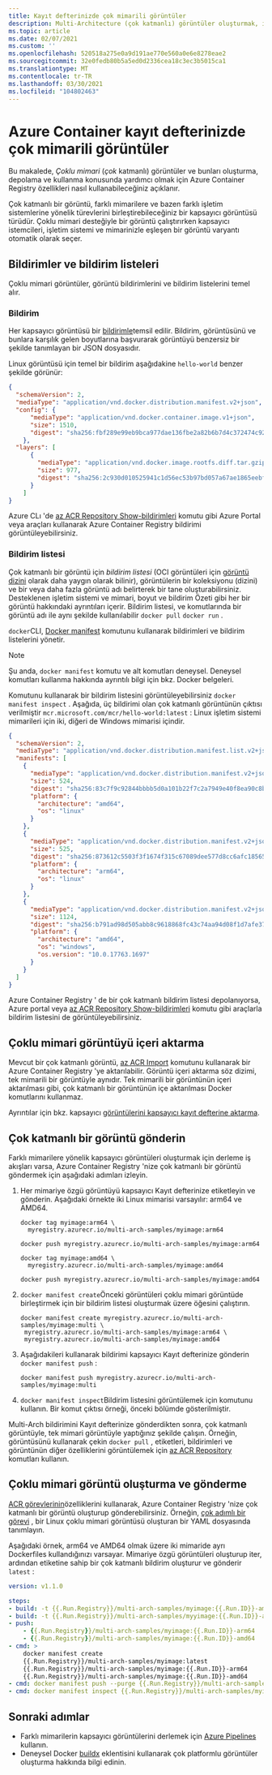 ```yaml
---
title: Kayıt defterinizde çok mimarili görüntüler
description: Multi-Architecture (çok katmanlı) görüntüler oluşturmak, içeri aktarmak, depolamak ve dağıtmak için Azure Container Registry 'nizi kullanın
ms.topic: article
ms.date: 02/07/2021
ms.custom: ''
ms.openlocfilehash: 520518a275e0a9d191ae770e560a0e6e8278eae2
ms.sourcegitcommit: 32e0fedb80b5a5ed0d2336cea18c3ec3b5015ca1
ms.translationtype: MT
ms.contentlocale: tr-TR
ms.lasthandoff: 03/30/2021
ms.locfileid: "104802463"
---
```

# <a name="multi-architecture-images-in-your-azure-container-registry"></a>Azure Container kayıt defterinizde çok mimarili görüntüler

Bu makalede, *Çoklu mimari* (*çok* katmanlı) görüntüler ve bunları oluşturma, depolama ve kullanma konusunda yardımcı olmak için Azure Container Registry özellikleri nasıl kullanabileceğiniz açıklanır. 

Çok katmanlı bir görüntü, farklı mimarilere ve bazen farklı işletim sistemlerine yönelik türevlerini birleştirebileceğiniz bir kapsayıcı görüntüsü türüdür. Çoklu mimari desteğiyle bir görüntü çalıştırırken kapsayıcı istemcileri, işletim sistemi ve mimarinizle eşleşen bir görüntü varyantı otomatik olarak seçer.

## <a name="manifests-and-manifest-lists"></a>Bildirimler ve bildirim listeleri

Çoklu mimari görüntüler, görüntü bildirimlerini ve bildirim listelerini temel alır.

### <a name="manifest"></a>Bildirim

Her kapsayıcı görüntüsü bir [bildirimle](container-registry-concepts.md#manifest)temsil edilir. Bildirim, görüntüsünü ve bunlara karşılık gelen boyutlarına başvurarak görüntüyü benzersiz bir şekilde tanımlayan bir JSON dosyasıdır. 

Linux görüntüsü için temel bir bildirim aşağıdakine `hello-world` benzer şekilde görünür:

  ```json
  {
    "schemaVersion": 2,
    "mediaType": "application/vnd.docker.distribution.manifest.v2+json",
    "config": {
        "mediaType": "application/vnd.docker.container.image.v1+json",
        "size": 1510,
        "digest": "sha256:fbf289e99eb9bca977dae136fbe2a82b6b7d4c372474c9235adc1741675f587e"
      },
    "layers": [
        {
          "mediaType": "application/vnd.docker.image.rootfs.diff.tar.gzip",
          "size": 977,
          "digest": "sha256:2c930d010525941c1d56ec53b97bd057a67ae1865eebf042686d2a2d18271ced"
        }
      ]
  }
  ```
    
Azure CLı 'de [az ACR Repository Show-bildirimleri](/cli/azure/acr/repository#az_acr_repository_show_manifests) komutu gibi Azure Portal veya araçları kullanarak Azure Container Registry bildirimi görüntüleyebilirsiniz.

### <a name="manifest-list"></a>Bildirim listesi

Çok katmanlı bir görüntü için *bildirim listesi* (OCI görüntüleri için [görüntü dizini](https://github.com/opencontainers/image-spec/blob/master/image-index.md) olarak daha yaygın olarak bilinir), görüntülerin bir koleksiyonu (dizini) ve bir veya daha fazla görüntü adı belirterek bir tane oluşturabilirsiniz. Desteklenen işletim sistemi ve mimari, boyut ve bildirim Özeti gibi her bir görüntü hakkındaki ayrıntıları içerir. Bildirim listesi, ve komutlarında bir görüntü adı ile aynı şekilde kullanılabilir `docker pull` `docker run` . 

`docker`CLI, [Docker manifest](https://docs.docker.com/engine/reference/commandline/manifest/) komutunu kullanarak bildirimleri ve bildirim listelerini yönetir.

> [!NOTE]
> Şu anda, `docker manifest` komutu ve alt komutları deneysel. Deneysel komutları kullanma hakkında ayrıntılı bilgi için bkz. Docker belgeleri.

Komutunu kullanarak bir bildirim listesini görüntüleyebilirsiniz `docker manifest inspect` . Aşağıda, üç bildirimi olan çok katmanlı görüntünün çıktısı verilmiştir `mcr.microsoft.com/mcr/hello-world:latest` : Linux işletim sistemi mimarileri için iki, diğeri de Windows mimarisi içindir.
```json
{
  "schemaVersion": 2,
  "mediaType": "application/vnd.docker.distribution.manifest.list.v2+json",
  "manifests": [
    {
      "mediaType": "application/vnd.docker.distribution.manifest.v2+json",
      "size": 524,
      "digest": "sha256:83c7f9c92844bbbb5d0a101b22f7c2a7949e40f8ea90c8b3bc396879d95e899a",
      "platform": {
        "architecture": "amd64",
        "os": "linux"
      }
    },
    {
      "mediaType": "application/vnd.docker.distribution.manifest.v2+json",
      "size": 525,
      "digest": "sha256:873612c5503f3f1674f315c67089dee577d8cc6afc18565e0b4183ae355fb343",
      "platform": {
        "architecture": "arm64",
        "os": "linux"
      }
    },
    {
      "mediaType": "application/vnd.docker.distribution.manifest.v2+json",
      "size": 1124,
      "digest": "sha256:b791ad98d505abb8c9618868fc43c74aa94d08f1d7afe37d19647c0030905cae",
      "platform": {
        "architecture": "amd64",
        "os": "windows",
        "os.version": "10.0.17763.1697"
      }
    }
  ]
}
```

Azure Container Registry ' de bir çok katmanlı bildirim listesi depolanıyorsa, Azure portal veya [az ACR Repository Show-bildirimleri](/cli/azure/acr/repository#az_acr_repository_how_manifests) komutu gibi araçlarla bildirim listesini de görüntüleyebilirsiniz.

## <a name="import-a-multi-arch-image"></a>Çoklu mimari görüntüyü içeri aktarma 

Mevcut bir çok katmanlı görüntü, [az ACR Import](/cli/azure/acr#az_acr_import) komutunu kullanarak bir Azure Container Registry 'ye aktarılabilir. Görüntü içeri aktarma söz dizimi, tek mimarili bir görüntüyle aynıdır. Tek mimarili bir görüntünün içeri aktarılması gibi, çok katmanlı bir görüntünün içe aktarılması Docker komutlarını kullanmaz. 

Ayrıntılar için bkz. kapsayıcı [görüntülerini kapsayıcı kayıt defterine aktarma](container-registry-import-images.md).

## <a name="push-a-multi-arch-image"></a>Çok katmanlı bir görüntü gönderin

Farklı mimarilere yönelik kapsayıcı görüntüleri oluşturmak için derleme iş akışları varsa, Azure Container Registry 'nize çok katmanlı bir görüntü göndermek için aşağıdaki adımları izleyin.

1. Her mimariye özgü görüntüyü kapsayıcı Kayıt defterinize etiketleyin ve gönderin. Aşağıdaki örnekte iki Linux mimarisi varsayılır: arm64 ve AMD64. 

   ```console
   docker tag myimage:arm64 \
     myregistry.azurecr.io/multi-arch-samples/myimage:arm64

   docker push myregistry.azurecr.io/multi-arch-samples/myimage:arm64
 
   docker tag myimage:amd64 \
     myregistry.azurecr.io/multi-arch-samples/myimage:amd64

   docker push myregistry.azurecr.io/multi-arch-samples/myimage:amd64
   ``` 

1. `docker manifest create`Önceki görüntüleri çoklu mimari görüntüde birleştirmek için bir bildirim listesi oluşturmak üzere öğesini çalıştırın.

   ```console
   docker manifest create myregistry.azurecr.io/multi-arch-samples/myimage:multi \
    myregistry.azurecr.io/multi-arch-samples/myimage:arm64 \
    myregistry.azurecr.io/multi-arch-samples/myimage:amd64
   ```

1. Aşağıdakileri kullanarak bildirimi kapsayıcı Kayıt defterinize gönderin `docker manifest push` :

   ```console
   docker manifest push myregistry.azurecr.io/multi-arch-samples/myimage:multi
   ```

1. `docker manifest inspect`Bildirim listesini görüntülemek için komutunu kullanın. Bir komut çıktısı örneği, önceki bölümde gösterilmiştir.

Multi-Arch bildirimini Kayıt defterinize gönderdikten sonra, çok katmanlı görüntüyle, tek mimari görüntüyle yaptığınız şekilde çalışın. Örneğin, görüntüsünü kullanarak çekin `docker pull` , etiketleri, bildirimleri ve görüntünün diğer özelliklerini görüntülemek için [az ACR Repository](/cli/azure/acr/repository#az_acr_repository) komutları kullanın.

## <a name="build-and-push-a-multi-arch-image"></a>Çoklu mimari görüntü oluşturma ve gönderme

[ACR görevlerinin](container-registry-tasks-overview.md)özelliklerini kullanarak, Azure Container Registry 'nize çok katmanlı bir görüntü oluşturup gönderebilirsiniz. Örneğin, [çok adımlı bir görevi](container-registry-tasks-multi-step.md) , bir Linux çoklu mimari görüntüsü oluşturan bir YAML dosyasında tanımlayın.

Aşağıdaki örnek, arm64 ve AMD64 olmak üzere iki mimaride ayrı Dockerfiles kullandığınızı varsayar. Mimariye özgü görüntüleri oluşturup iter, ardından etiketine sahip bir çok katmanlı bildirim oluşturur ve gönderir `latest` :

```yml
version: v1.1.0

steps:
- build: -t {{.Run.Registry}}/multi-arch-samples/myimage:{{.Run.ID}}-amd64 -f dockerfile.arm64 . 
- build: -t {{.Run.Registry}}/multi-arch-samples/myyimage:{{.Run.ID}}-arm64 -f dockerfile.amd64 . 
- push: 
    - {{.Run.Registry}}/multi-arch-samples/myimage:{{.Run.ID}}-arm64
    - {{.Run.Registry}}/multi-arch-samples/myimage:{{.Run.ID}}-amd64
- cmd: >
    docker manifest create
    {{.Run.Registry}}/multi-arch-samples/myimage:latest
    {{.Run.Registry}}/multi-arch-samples/myimage:{{.Run.ID}}-arm64
    {{.Run.Registry}}/multi-arch-samples/myimage:{{.Run.ID}}-amd64
- cmd: docker manifest push --purge {{.Run.Registry}}/multi-arch-samples/myimage:latest
- cmd: docker manifest inspect {{.Run.Registry}}/multi-arch-samples/myimage:latest
```

## <a name="next-steps"></a>Sonraki adımlar

* Farklı mimarilerin kapsayıcı görüntülerini derlemek için [Azure Pipelines](/azure/devops/pipelines/get-started/what-is-azure-pipelines) kullanın.
* Deneysel Docker [buildx](https://docs.docker.com/buildx/working-with-buildx/) eklentisini kullanarak çok platformlu görüntüler oluşturma hakkında bilgi edinin.

<!-- LINKS - external -->
[docker-linux]: https://docs.docker.com/engine/installation/#supported-platforms
[docker-mac]: https://docs.docker.com/docker-for-mac/
[docker-windows]: https://docs.docker.com/docker-for-windows/
